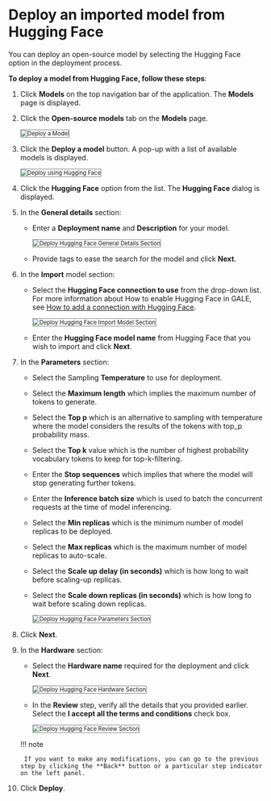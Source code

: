 # Deploy an imported model from Hugging Face

You can deploy an open-source model by selecting the Hugging Face option in the deployment process.

**To deploy a model from Hugging Face, follow these steps**:


1. Click **Models** on the top navigation bar of the application. The **Models** page is displayed.
2. Click the **Open-source models** tab on the **Models** page.

    <img src="../images/deploy-a-model.png" alt="Deploy a Model" title="Deploy a Model" style="border: 1px solid gray; zoom:80%;">

1. Click the **Deploy a model** button. A pop-up with a list of available models is displayed.

    <img src="../images/deploy-using-hugging-face.png" alt="Deploy using Hugging Face" title="Deploy using Hugging Face" style="border: 1px solid gray; zoom:80%;">

1. Click the **Hugging Face** option from the list. The **Hugging Face** dialog is displayed.
1. In the **General details** section:

    * Enter a **Deployment name** and **Description** for your model.

        <img src="..images/deploy-hugging-face-general-details-section.png" alt="Deploy Hugging Face General Details Section" title="Deploy Hugging Face General Details Section" style="border: 1px solid gray; zoom:80%;">

    * Provide tags to ease the search for the model and click **Next**.

1. In the **Import** model section:

    * Select the **Hugging Face connection to use** from the drop-down list. For more information about How to enable Hugging Face in GALE, see [How to add a connection with Hugging Face](../../integrations/how-to-enable-hugging-face.md).


        <img src="..images/deploy-hugging-face-import-model-section.png" alt="Deploy Hugging Face Import Model Section" title="Deploy Hugging Face Import Model Section" style="border: 1px solid gray; zoom:80%;">

    * Enter the **Hugging Face model name** from Hugging Face that you wish to import and click **Next**.

1. In the **Parameters** section:

    * Select the Sampling **Temperature** to use for deployment.

    * Select the **Maximum length** which implies the maximum number of tokens to generate.

    * Select the **Top p** which is an alternative to sampling with temperature where the model considers the results of the tokens with top_p probability mass.

    * Select the **Top k** value which is the number of highest probability vocabulary tokens to keep for top-k-filtering.

    * Enter the **Stop sequences** which implies that where the model will stop generating further tokens.

    * Enter the **Inference batch size** which is used to batch the concurrent requests at the time of model inferencing.

    * Select the **Min replicas** which is the minimum number of model replicas to be deployed.

    * Select the **Max replicas** which is the maximum number of model replicas to auto-scale.

    * Select the **Scale up delay (in seconds)** which is how long to wait before scaling-up replicas.

    * Select the **Scale down replicas (in seconds)** which is how long to wait before scaling down replicas.

        <img src="../images/deploy-hugging-face-parameters-section.png" alt="Deploy Hugging Face Parameters Section" title="Deploy Hugging Face Parameters Section" style="border: 1px solid gray; zoom:80%;">

2. Click **Next**.
3. In the **Hardware** section:
    * Select the **Hardware name** required for the deployment and click **Next**.

        <img src="../images/deploy-hugging-face-hardware-section.png" alt="Deploy Hugging Face Hardware Section" title="Deploy Hugging Face Hardware Section" style="border: 1px solid gray; zoom:80%;">

    * In the **Review** step, verify all the details that you provided earlier. Select the **I accept all the terms and conditions** check box.

        <img src="../images/deploy-hugging-face-review-section.png" alt="Deploy Hugging Face Review Section" title="Deploy Hugging Face Review Section" style="border: 1px solid gray; zoom:80%;">

    !!! note

        If you want to make any modifications, you can go to the previous step by clicking the **Back** button or a particular step indicator on the left panel.

    
4. Click **Deploy**.